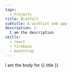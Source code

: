 ```yaml
---
tags:
  - Projects
title: Wishfull
subtitle: A wishlist web app
description: |-
  I am the description
skills:
  - react
  - firebase
  - bootstrap
---
```


I am the body for {{ title }}
